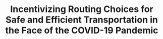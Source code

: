 ---
title: "Incentivizing Routing Choices for Safe and Efficient Transportation in the Face of the COVID-19 Pandemic"
collection: publications
venue: "ICCPS 2021 - 12th ACM/IEEE International Conference on Cyber-Physical Systems, May 2021"
citation: "Mark Beliaev, Erdem Biyik, Daniel A. Lazar, Woodrow Z. Wang, Dorsa Sadigh, and Ramtin Pedarsani."
paperurl: "https://dl.acm.org/doi/10.1145/3450267.3450546"
links:
    doi: "https://dl.acm.org/doi/10.1145/3450267.3450546"
    arXiv: "https://arxiv.org/abs/2012.15749"
    YouTube: "https://www.youtube.com/watch?v=XeffxOXrIIM"
---